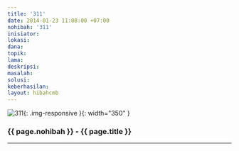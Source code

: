 ```yaml
---
title: '311'
date: 2014-01-23 11:08:00 +07:00
nohibah: '311'
inisiator:
lokasi:
dana:
topik:
lama:
deskripsi:
masalah:
solusi:
keberhasilan:
layout: hibahcmb
---
```


![311](/static/img/hibahcmb/311.png){: .img-responsive }{: width="350" }

### {{ page.nohibah }} - {{ page.title }}

---

